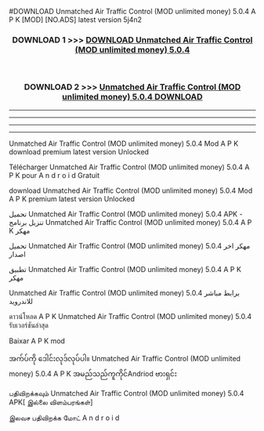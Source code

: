 #DOWNLOAD Unmatched Air Traffic Control (MOD unlimited money) 5.0.4 A P K [MOD] [NO.ADS] latest version 5j4n2



<div align="center">

<h3>DOWNLOAD 1 >>> <a href="https://teeasianyam.web.app?sq=Unmatched Air Traffic Control (MOD unlimited money) 5.0.4">DOWNLOAD Unmatched Air Traffic Control (MOD unlimited money) 5.0.4 </a></h3><br>

<h3>DOWNLOAD 2 >>> <a href="https://teeasianyam.web.app?sq=Unmatched Air Traffic Control (MOD unlimited money) 5.0.4 ">Unmatched Air Traffic Control (MOD unlimited money) 5.0.4  DOWNLOAD </a></h3>

</div>


----------------------------------------------------------

----------------------------------------------------------

----------------------------------------------------------

----------------------------------------------------------


Unmatched Air Traffic Control (MOD unlimited money) 5.0.4  Mod A P K download premium latest version Unlocked

Télécharger Unmatched Air Traffic Control (MOD unlimited money) 5.0.4  A P K pour A n d r o i d Gratuit

download Unmatched Air Traffic Control (MOD unlimited money) 5.0.4  Mod A P K premium latest version Unlocked

تحميل Unmatched Air Traffic Control (MOD unlimited money) 5.0.4  APK - تنزيل برنامج Unmatched Air Traffic Control (MOD unlimited money) 5.0.4  A P K مهكر

تحميل Unmatched Air Traffic Control (MOD unlimited money) 5.0.4  مهكر اخر اصدار

تطبيق Unmatched Air Traffic Control (MOD unlimited money) 5.0.4  A P K مهكر

Unmatched Air Traffic Control (MOD unlimited money) 5.0.4  برابط مباشر للاندرويد

ดาวน์โหลด A P K Unmatched Air Traffic Control (MOD unlimited money) 5.0.4  รับเวอร์ชันล่าสุด

Baixar A P K mod

အက်ပ်ကို ဒေါင်းလုဒ်လုပ်ပါ။ Unmatched Air Traffic Control (MOD unlimited money) 5.0.4  A P K အမည်သည်ကူကိုင်Andriod ဗားရှင်း

பதிவிறக்கவும் Unmatched Air Traffic Control (MOD unlimited money) 5.0.4  APK[ இல்லை விளம்பரங்கள்] 
 
இலவச பதிவிறக்க மோட் A n d r o i d



